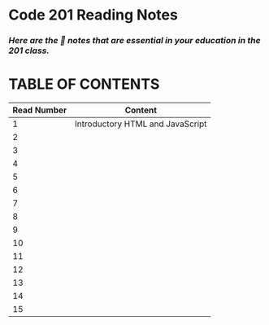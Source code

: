 # Code 201 Reading Notes
### *Here are the :key: notes that are essential in your education in the 201 class.*


# TABLE OF CONTENTS

Read Number | Content
-----|-----
1 | Introductory HTML and JavaScript
2 |
3 |
4 |
5 | 
6 | 
7 |
8 |
9 |
10 |
11 |
12|
13|
14|
15|
